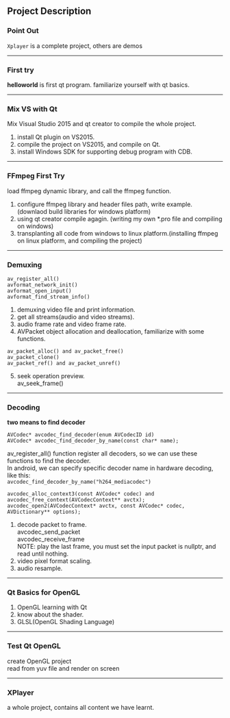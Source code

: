 ## Project Description

### Point Out
`Xplayer` is a complete project, others are demos  

---
### First try
**helloworld** is first qt program. familiarize yourself with qt basics.  

---
### Mix VS with Qt
Mix Visual Studio 2015 and qt creator to compile the whole project.  

1) install Qt plugin on VS2015.  
2) compile the project on VS2015, and compile on Qt.  
3) install Windows SDK for supporting debug program with CDB.  

---
### FFmpeg First Try
load ffmpeg dynamic library, and call the ffmpeg function.

1) configure ffmpeg library and header files path, write example. (downlaod build libraries for windows platform)  
2) using qt creator compile agagin. (writing my own *.pro file and compiling on windows)  
3) transplanting all code from windows to linux platform.(installing ffmpeg on linux platform, and compiling the project)  

---
### Demuxing
```
av_register_all()
avformat_network_init()
avformat_open_input()
avformat_find_stream_info()
```

1) demuxing video file and print information.  
2) get all streams(audio and video streams).  
3) audio frame rate and video frame rate.  
4) AVPacket object allocation and deallocation, familiarize with some functions.  
```
av_packet_alloc() and av_packet_free()
av_packet_clone()
av_packet_ref() and av_packet_unref()
```
5) seek operation preview.  
av_seek_frame()  

---
### Decoding

**two means to find decoder**  
```
AVCodec* avcodec_find_decoder(enum AVCodecID id)  
AVCodec* avcodec_find_decoder_by_name(const char* name);  
```

av_register_all() function register all decoders, so we can use these functions to find
the decoder.  
In android, we can specify specific decoder name in hardware decoding, like this:  
`avcodec_find_decoder_by_name("h264_mediacodec")`  

```
avcodec_alloc_context3(const AVCodec* codec) and avcodec_free_context(AVCodecContext** avctx);  
avcodec_open2(AVCodecContext* avctx, const AVCodec* codec, AVDictionary** options);  
```

1) decode packet to frame.  
avcodec_send_packet  
avcodec_receive_frame  
NOTE: play the last frame, you must set the input packet is nullptr, and read until nothing.  
2) video pixel format scaling.  
3) audio resample.  

---
### Qt Basics for OpenGL
1) OpenGL learning with Qt  
2) know about the shader.  
3) GLSL(OpenGL Shading Language)  

---
### Test Qt OpenGL
create OpenGL project  
read from yuv file and render on screen  

---
### XPlayer
a whole project, contains all content we have learnt.